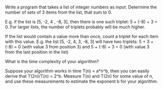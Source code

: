 Write a program that takes a list of integer numbers as input.
Determine the number of sets of 3 items from the list, that sum to 0.

E.g. if the list is [5, -2, 4 , -8, 3], then there is one such triplet: 5 + (-8) + 3 = 0.
For larger lists, the number of triplets probably will be much higher.

If the list would contain a value more than once, count a triplet for each item with this value.
E.g. the list [5, -2, 4, 3, -8, 3] will have two triplets:
5 + 3 + (-8) = 0 (with value 3 from position 3) and
5 + (-8) + 3 = 0 (with value 3 from the last position in the list)

What is the time complexity of your algorithm?

Suppose your algorithm works in time T(n) = a*n^b, then you can easily derive that T(2n)/T(n) = 2^b.
Measure T(n) and T(2n) for some value of n, and use these measurements to estimate the exponent b for your algorithm.
